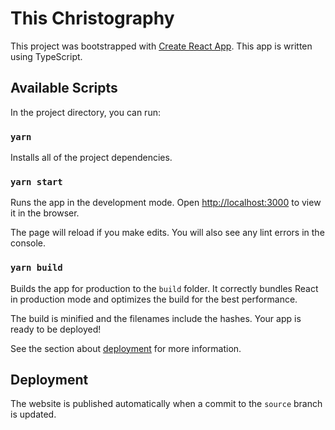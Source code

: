 # This Christography

This project was bootstrapped with [Create React App](https://github.com/facebook/create-react-app).
This app is written using TypeScript.

## Available Scripts

In the project directory, you can run:

### `yarn`

Installs all of the project dependencies.

### `yarn start`

Runs the app in the development mode.
Open [http://localhost:3000](http://localhost:3000) to view it in the browser.

The page will reload if you make edits.
You will also see any lint errors in the console.

### `yarn build`

Builds the app for production to the `build` folder.
It correctly bundles React in production mode and optimizes the build for the best performance.

The build is minified and the filenames include the hashes. Your app is ready to be deployed!

See the section about [deployment](https://facebook.github.io/create-react-app/docs/deployment) for more information.

## Deployment
The website is published automatically when a commit to the `source` branch is updated.
